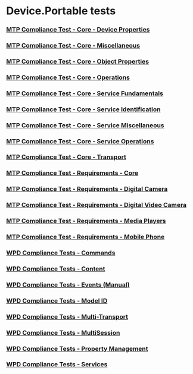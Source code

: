 # Device.Portable tests
### [MTP Compliance Test - Core - Device Properties](testref/7b5f7462-6648-4d64-b51a-df51888857e3.md)
### [MTP Compliance Test - Core - Miscellaneous](testref/e24cdda3-c9d0-424b-99dc-dfaca63bc992.md)
### [MTP Compliance Test - Core - Object Properties](testref/b0d14727-00b9-4add-9f3f-5e2324444225.md)
### [MTP Compliance Test - Core - Operations](testref/96b8599c-020c-4aee-92cb-d346b15262b1.md)
### [MTP Compliance Test - Core - Service Fundamentals](testref/8b000767-3663-45ec-943b-b62f9986b58e.md)
### [MTP Compliance Test - Core - Service Identification](testref/ca4c50d3-2645-4778-a026-1a0c0664192d.md)
### [MTP Compliance Test - Core - Service Miscellaneous](testref/1477cc0e-2531-4f4f-9c88-983e78f8cee9.md)
### [MTP Compliance Test - Core - Service Operations](testref/868eb287-cc67-4244-98d3-8a3a7951fcbf.md)
### [MTP Compliance Test - Core - Transport](testref/c0b8155a-d44a-40d1-abda-fd807944f4f4.md)
### [MTP Compliance Test - Requirements - Core](testref/a2a9a4c7-1c1a-474d-8823-2f3e9dcfd297.md)
### [MTP Compliance Test - Requirements - Digital Camera](testref/fd07374b-60a2-44d3-bba0-98bfe0d9ce57.md)
### [MTP Compliance Test - Requirements - Digital Video Camera](testref/afb2cb4d-8fa1-4bd5-a102-f8d964358e69.md)
### [MTP Compliance Test - Requirements - Media Players](testref/bbfe7dc4-8ccf-4d8d-b68e-5b6ccab11f0f.md)
### [MTP Compliance Test - Requirements - Mobile Phone](testref/f88f2297-fae4-492b-9fa4-63c526221754.md)
### [WPD Compliance Tests - Commands](testref/e27eed4c-feae-4367-a976-37262eb3a63a.md)
### [WPD Compliance Tests - Content](testref/92c55993-b6aa-4796-93e6-6d541df07ce4.md)
### [WPD Compliance Tests - Events (Manual)](testref/ee54c07a-f20a-453b-b7b0-6d9c01c5ff0b.md)
### [WPD Compliance Tests - Model ID](testref/0d76407a-0fe0-46db-ae66-a6aa14cf82e3.md)
### [WPD Compliance Tests - Multi-Transport](testref/a25f89eb-4db6-42e5-b492-853be4308726.md)
### [WPD Compliance Tests - MultiSession](testref/44474539-5551-4f42-8e42-d3599888ca2f.md)
### [WPD Compliance Tests - Property Management](testref/57e10170-7ec7-4e69-ae97-dcb9fe38c738.md)
### [WPD Compliance Tests - Services](testref/4285ab36-895f-4b55-a6d5-6efa2e1fbf5c.md)

